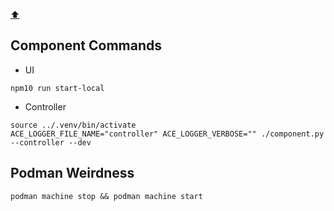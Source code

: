 [⬆️](..)

## Component Commands
- UI
```shell
npm10 run start-local
```
- Controller
```shell
source ../.venv/bin/activate
ACE_LOGGER_FILE_NAME="controller" ACE_LOGGER_VERBOSE="" ./component.py --controller --dev
```

## Podman Weirdness
```shell
podman machine stop && podman machine start
```